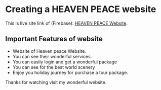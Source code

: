 # Creating a HEAVEN PEACE website

This is live site link of (Firebase):  [HEAVEN PEACE Website]().

## Important Features of website
<ul>
    <li>Website of Heaven peace Website.</li>
    <li>You can see their wonderful services.</li>
    <li>You can easily login and get a wonderful package</li>
    <li>You can see for the best world scenery</li>
    <li>Enjoy you holiday journey for purchase a tour package.</li>
</ul>

Thanks for watching visit my wonderful website.